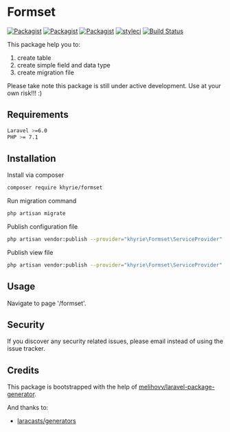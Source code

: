 # Formset
 
[![Packagist](https://img.shields.io/packagist/v/khyrie/formset.svg?style=plastic)](https://packagist.org/packages/khyrie/formset)
[![Packagist](https://img.shields.io/packagist/dt/khyrie/formset?style=plastic)](https://packagist.org/packages/khyrie/formset)
[![Packagist](https://img.shields.io/packagist/l/khyrie/formset.svg?style=plastic)](https://packagist.org/packages/khyrie/formset)
[![styleci](https://styleci.io/repos/222476788/shield?style=plastic)](https://styleci.io/repos/222476788)
[![Build Status](https://img.shields.io/travis/uekichinos/formset?style=plastic)](https://travis-ci.org/uekichinos/formset)

This package help you to:

1. create table
2. create simple field and data type
3. create migration file

Please take note this package is still under active development. 
Use at your own risk!!! :)


## Requirements

```bash
Laravel >=6.0
PHP >= 7.1
```


## Installation

Install via composer
```bash
composer require khyrie/formset
```

Run migration command
```bash
php artisan migrate
```
 
Publish configuration file
```bash
php artisan vendor:publish --provider="khyrie\Formset\ServiceProvider" --tag="config"
```

Publish view file
```bash
php artisan vendor:publish --provider="khyrie\Formset\ServiceProvider" --tag="view"
```


## Usage

Navigate to page '/formset'.


## Security

If you discover any security related issues, please email instead of using the issue tracker.


## Credits

This package is bootstrapped with the help of
[melihovv/laravel-package-generator](https://github.com/melihovv/laravel-package-generator).

And thanks to:

- [laracasts/generators](https://github.com/laracasts/Laravel-5-Generators-Extended)
